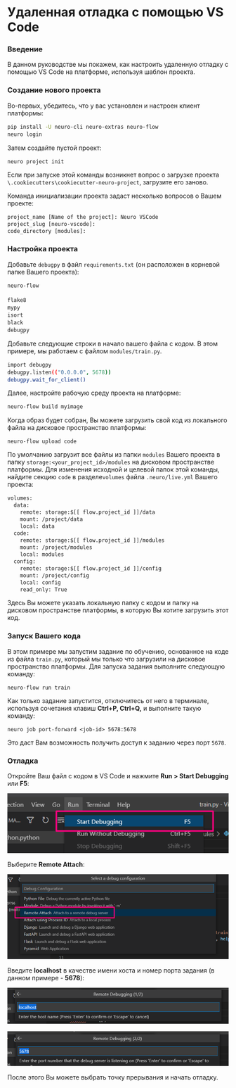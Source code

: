 # Удаленная отладка с помощью VS Code

### Введение

В данном руководстве мы покажем, как настроить удаленную отладку с помощью VS Code на платформе, используя шаблон проекта.

### Создание нового проекта

Во-первых, убедитесь, что у вас установлен и настроен клиент платформы: 

```bash
pip install -U neuro-cli neuro-extras neuro-flow
neuro login
```

Затем создайте пустой проект:

```bash
neuro project init
```

Если при запуске этой команды возникнет вопрос о загрузке проекта `\.cookiecutters\cookiecutter-neuro-project`, загрузите его заново.

Команда инициализации проекта задаст несколько вопросов о Вашем проекте:

```text
project_name [Name of the project]: Neuro VSCode
project_slug [neuro-vscode]: 
code_directory [modules]:
```

### Настройка проекта

Добавьте `debugpy` в файл `requirements.txt` \(он расположен в корневой папке Вашего проекта\): 

```bash
neuro-flow

flake8
mypy
isort
black
debugpy
```

Добавьте следующие строки в начало вашего файла с кодом. В этом примере, мы работаем с файлом `modules/train.py`.

```bash
import debugpy
debugpy.listen(("0.0.0.0", 5678))
debugpy.wait_for_client()
```

Далее, настройте рабочую среду проекта на платформе:

```bash
neuro-flow build myimage
```

Когда образ будет собран, Вы можете загрузить свой код из локального файла на дисковое пространство платформы:

```text
neuro-flow upload code
```

По умолчанию загрузит все файлы из папки `modules` Вашего проекта в папку `storage:<your_project_id>/modules` на дисковом пространстве платформы. Для изменения исходной и целевой папок этой команды, найдите секцию `code` в разделе`volumes` файла `.neuro/live.yml` Вашего проекта:

```text
volumes:
  data:
    remote: storage:$[[ flow.project_id ]]/data
    mount: /project/data
    local: data
  code:
    remote: storage:$[[ flow.project_id ]]/modules
    mount: /project/modules
    local: modules
  config:
    remote: storage:$[[ flow.project_id ]]/config
    mount: /project/config
    local: config
    read_only: True
```

Здесь Вы можете указать локальную папку с кодом и папку на дисковом пространстве платформы, в которую Вы хотите загрузить этот код.

### Запуск Вашего кода

В этом примере мы запустим задание по обучению, основанное на коде из файла `train.py`, который мы только что загрузили на дисковое пространство платформы. Для запуска задания выполните следующую команду:

```text
neuro-flow run train
```

Как только задание запустится, отключитесь от него в терминале, используя сочетания клавиш **Ctrl+P, Ctrl+Q,** и выполните такую команду:

```text
neuro job port-forward <job-id> 5678:5678
```

Это даст Вам возможность получить доступ к заданию через порт `5678`.

### Отладка 

Откройте Ваш файл с кодом в VS Code и нажмите **Run &gt; Start Debugging** или **F5**:

![](../.gitbook/assets/image%20%2889%29.png)

Выберите **Remote Attach**:

![](../.gitbook/assets/image%20%2888%29%20%281%29.png)

Введите **localhost** в качестве имени хоста и номер порта задания \(в данном примере - **5678**\):

![](../.gitbook/assets/image%20%2887%29.png)

![](../.gitbook/assets/image%20%2891%29%20%281%29.png)

После этого Вы можете выбрать точку прерывания и начать отладку.


